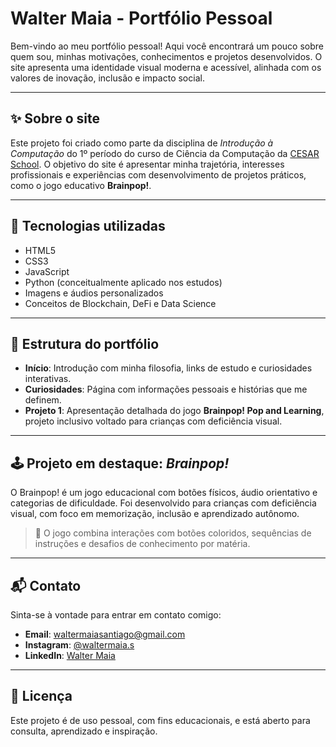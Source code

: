 # Walter Maia - Portfólio Pessoal

Bem-vindo ao meu portfólio pessoal! Aqui você encontrará um pouco sobre quem sou, minhas motivações, conhecimentos e projetos desenvolvidos. O site apresenta uma identidade visual moderna e acessível, alinhada com os valores de inovação, inclusão e impacto social.

---

## ✨ Sobre o site

Este projeto foi criado como parte da disciplina de *Introdução à Computação* do 1º período do curso de Ciência da Computação da [CESAR School](https://www.cesar.school). O objetivo do site é apresentar minha trajetória, interesses profissionais e experiências com desenvolvimento de projetos práticos, como o jogo educativo **Brainpop!**.

---

## 🧠 Tecnologias utilizadas

- HTML5
- CSS3
- JavaScript
- Python (conceitualmente aplicado nos estudos)
- Imagens e áudios personalizados
- Conceitos de Blockchain, DeFi e Data Science

---

## 🧱 Estrutura do portfólio

- **Início**: Introdução com minha filosofia, links de estudo e curiosidades interativas.
- **Curiosidades**: Página com informações pessoais e histórias que me definem.
- **Projeto 1**: Apresentação detalhada do jogo **Brainpop! Pop and Learning**, projeto inclusivo voltado para crianças com deficiência visual.

---

## 🕹️ Projeto em destaque: *Brainpop!*

O Brainpop! é um jogo educacional com botões físicos, áudio orientativo e categorias de dificuldade. Foi desenvolvido para crianças com deficiência visual, com foco em memorização, inclusão e aprendizado autônomo.

> 🧩 O jogo combina interações com botões coloridos, sequências de instruções e desafios de conhecimento por matéria.

---

## 📬 Contato

Sinta-se à vontade para entrar em contato comigo:

- **Email**: waltermaiasantiago@gmail.com  
- **Instagram**: [@waltermaia.s](https://www.instagram.com/waltermaia.s)  
- **LinkedIn**: [Walter Maia](https://www.linkedin.com/in/waltermaia)

---

## 📜 Licença

Este projeto é de uso pessoal, com fins educacionais, e está aberto para consulta, aprendizado e inspiração.
